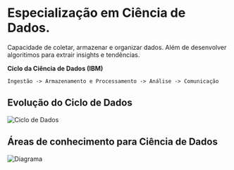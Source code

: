 # Especialização em Ciência de Dados. 
Capacidade de coletar, armazenar e organizar dados. Além de desenvolver algoritimos para extrair insights e tendências.


**Ciclo da Ciência de Dados (IBM)**

`Ingestão -> Armazenamento e Processamento -> Análise -> Comunicação`

## **Evolução do Ciclo de Dados**

![Ciclo de Dados](https://miro.medium.com/v2/resize:fit:377/1*_fR-2Yg-xaWXssnj08Zqeg.jpeg)

## **Áreas de conhecimento para Ciência de Dados**

![Diagrama](https://abracd.org/wp-content/uploads/2019/04/diagrama-data-science.png)
